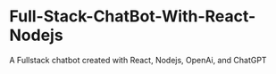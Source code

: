 # Full-Stack-ChatBot-With-React-Nodejs
A Fullstack chatbot created with React, Nodejs, OpenAi, and ChatGPT
